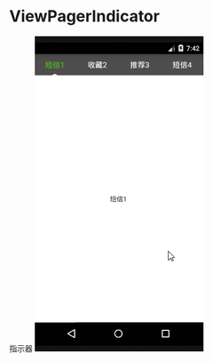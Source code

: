 # ViewPagerIndicator
指示器
![Image text](https://github.com/FoxconnPeter/ViewPagerIndicator/blob/master/Indicator.gif?raw=true)
